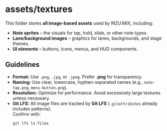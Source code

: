 # assets/textures

This folder stores **all image-based assets** used by RIZU:MIX, including:

- **Note sprites** – the visuals for tap, hold, slide, or other note types.
- **Lane/background images** – graphics for lanes, backgrounds, and stage themes.
- **UI elements** – buttons, icons, menus, and HUD components.

## Guidelines

- **Format:** Use `.png`, `.jpg`, or `.jpeg`. Prefer **.png** for transparency.
- **Naming:** Use clear, lowercase, hyphen-separated names (e.g., `note-tap.png`, `menu-button.png`).
- **Resolution:** Optimize for performance. Avoid excessively large textures unless necessary.
- **Git LFS:** All image files are tracked by **Git LFS** (`.gitattributes` already includes patterns).  
  Confirm with:
  ```bash
  git lfs ls-files

